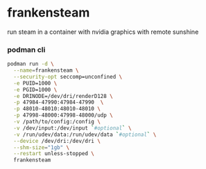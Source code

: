 # frankensteam
run steam in a container with nvidia graphics with remote sunshine

### podman cli

```bash
podman run -d \
  --name=frankensteam \
  --security-opt seccomp=unconfined \
  -e PUID=1000 \
  -e PGID=1000 \
  -e DRINODE=/dev/dri/renderD128 \
  -p 47984-47990:47984-47990  \
  -p 48010-48010:48010-48010 \
  -p 47998-48000:47998-48000/udp \
  -v /path/to/config:/config \
  -v /dev/input:/dev/input `#optional` \
  -v /run/udev/data:/run/udev/data `#optional` \
  --device /dev/dri:/dev/dri \
  --shm-size="1gb" \
  --restart unless-stopped \
  frankensteam
```

